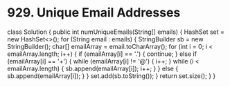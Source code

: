 # 929. Unique Email Addresses

class Solution { public int numUniqueEmails\(String\[\] emails\) { HashSet set = new HashSet&lt;&gt;\(\); for \(String email : emails\) { StringBuilder sb = new StringBuilder\(\); char\[\] emailArray = email.toCharArray\(\); for \(int i = 0; i &lt; emailArray.length; i++\) { if \(emailArray\[i\] == '.'\) { continue; } else if \(emailArray\[i\] == '+'\) { while \(emailArray\[i\] != '@'\) { i++; } while \(i &lt; emailArray.length\) { sb.append\(emailArray\[i\]\); i++; } } else { sb.append\(emailArray\[i\]\); } } set.add\(sb.toString\(\)\); } return set.size\(\); } }

